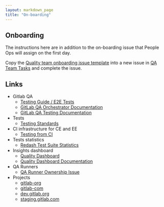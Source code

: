 ```yaml
---
layout: markdown_page
title: "On-boarding"
---
```


## Onboarding

The instructions here are in addition to the on-boarding issue that People Ops will assign on the first day.

Copy the [Quality team onboarding issue template](https://gitlab.com/gitlab-org/quality/team-tasks/blob/master/.gitlab/issue_templates/Onboarding.md)
into a new issue in [QA Team Tasks](https://gitlab.com/gitlab-org/quality/team-tasks/issues/new)
and complete the issue.

## Links

- Gitlab QA
  - [Testing Guide / E2E Tests](https://docs.gitlab.com/ee/development/testing_guide/end_to_end_tests.html)
  - [GitLab QA Orchestrator Documentation](https://gitlab.com/gitlab-org/gitlab-qa/blob/master/README.md)
  - [GitLab QA Testing Documentation](https://gitlab.com/gitlab-org/gitlab-qa/blob/master/docs/README.md)
- Tests
  - [Testing Standards](https://docs.gitlab.com/ee/development/testing_guide/index.html)
- CI infrastructure for CE and EE
  - [Testing from CI](https://docs.gitlab.com/ee/development/testing_guide/ci.html)
- Tests statistics
  - [Redash Test Suite Statistics](https://redash.gitlab.com/dashboard/test-suite-statistics)
- Insights dashboard
  - [Quality Dashboard](http://quality-dashboard.gitlap.com/)
  - [Quality Dashboard Documentation](https://gitlab.com/gitlab-org/gitlab-insights/blob/master/README.md)
- QA Runners
  - [QA Runner Ownership Issue](https://gitlab.com/gitlab-org/gitlab-qa/issues/261)
- Projects
  - [gitlab-org](https://gitlab.com/gitlab-org)
  - [gitlab-com](https://gitlab.com/gitlab-com)
  - [dev.gitlab.org](https://dev.gitlab.org)
  - [staging.gitlab.com](https://staging.gitlab.com)
